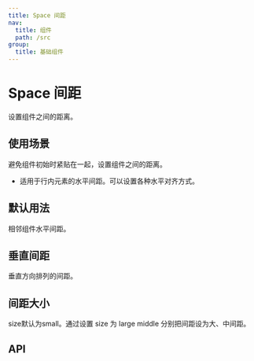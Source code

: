 ```yaml
---
title: Space 间距
nav:
  title: 组件
  path: /src
group:
  title: 基础组件
---
```

# Space 间距
设置组件之间的距离。

## 使用场景
避免组件初始时紧贴在一起，设置组件之间的距离。
- 适用于行内元素的水平间距。可以设置各种水平对齐方式。


## 默认用法
相邻组件水平间距。
<code src="./demos/base.tsx"></code>


## 垂直间距
垂直方向排列的间距。
<code src="./demos/direction.tsx"></code>


## 间距大小
size默认为small。通过设置 size 为 large middle 分别把间距设为大、中间距。
<code src="./demos/size.tsx"></code>


## API
<API id="Space"></API>

